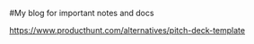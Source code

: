 #My blog for important notes and docs

https://www.producthunt.com/alternatives/pitch-deck-template

